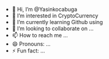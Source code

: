 - 👋 Hi, I’m @Yasinkocabuga
- 👀 I’m interested in CryptoCurrency
- 🌱 I’m currently learning Github using
- 💞️ I’m looking to collaborate on ...
- 📫 How to reach me ...
- 😄 Pronouns: ...
- ⚡ Fun fact: ...

<!---
Yasinkocabuga/Yasinkocabuga is a ✨ special ✨ repository because its `README.md` (this file) appears on your GitHub profile.
You can click the Preview link to take a look at your changes.
--->
